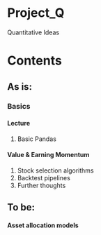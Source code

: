 # Project_Q
Quantitative Ideas

# Contents 
## As is:

### Basics
#### Lecture 
1. Basic Pandas

#### Value & Earning Momentum
1. Stock selection algorithms
2. Backtest pipelines
3. Further thoughts


## To be:

#### Asset allocation models
####  
